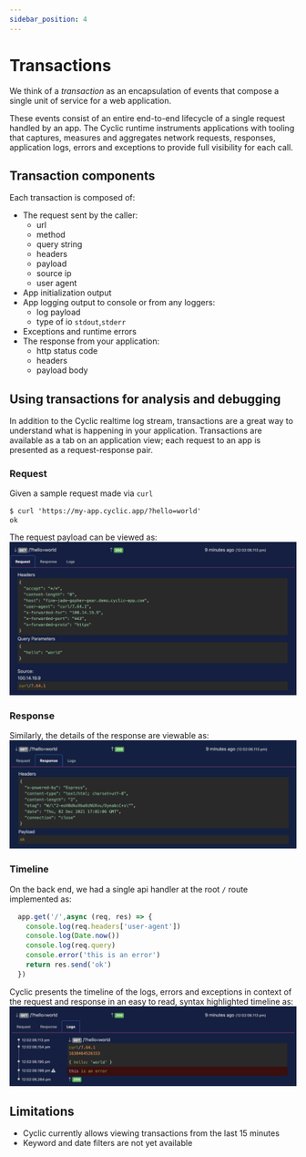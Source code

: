 ```yaml
---
sidebar_position: 4
---
```


# Transactions

We think of a *transaction* as an encapsulation of events that compose a single unit of service for a web application. 

These events consist of an entire end-to-end lifecycle of a single request handled by an app. The Cyclic runtime instruments applications with tooling that captures, measures and aggregates network requests, responses, application logs, errors and exceptions to provide full visibility for each call. 

## Transaction components
Each transaction is composed of:
  - The request sent by the caller:
    - url
    - method
    - query string
    - headers
    - payload
    - source ip
    - user agent
  - App initialization output
  - App logging output to console or from any loggers:
    - log payload
    - type of io `stdout`,`stderr`
  - Exceptions and runtime errors
  - The response from your application:
    - http status code
    - headers
    - payload body

## Using transactions for analysis and debugging
In addition to the Cyclic realtime log stream, transactions are a great way to understand what is happening in your application.
Transactions are available as a tab on an application view; each request to an app is presented as a request-response pair.
### Request
Given a sample request made via `curl`
  ```
  $ curl 'https://my-app.cyclic.app/?hello=world'  
  ok
  ```
The request payload can be viewed as:
  ![Transaction Request](/img/transactions/request.png "Transaction Request")
### Response
Similarly, the details of the response are viewable as:
  ![Transaction Response](/img/transactions/response.png "Transaction Response")
### Timeline
On the back end, we had a single api handler at the root `/` route implemented as:
  ```js
    app.get('/',async (req, res) => {
      console.log(req.headers['user-agent'])
      console.log(Date.now())
      console.log(req.query)
      console.error('this is an error')
      return res.send('ok')
    })
  ```
Cyclic presents the timeline of the logs, errors and exceptions in context of the request and response in an easy to read, syntax highlighted timeline as:
  ![Transaction Timeline](/img/transactions/history.png "Transaction Timeline")
  

## Limitations
- Cyclic currently allows viewing transactions from the last 15 minutes
- Keyword and date filters are not yet available


